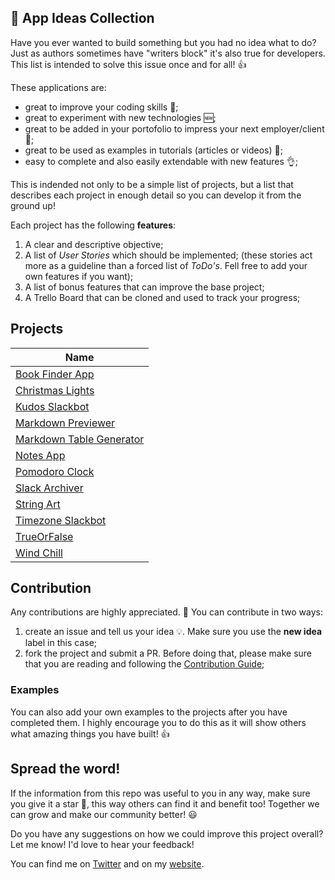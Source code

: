 ## :ledger: App Ideas Collection

Have you ever wanted to build something but you had no idea what to do? Just as
authors sometimes have "writers block" it's also true for developers. This list is intended to solve this issue once and for all! 👍

These applications are:

-   great to improve your coding skills :muscle:;
-   great to experiment with new technologies 🆕;
-   great to be added in your portofolio to impress your next employer/client :file_folder:;
-   great to be used as examples in tutorials (articles or videos) :page_with_curl:;
-   easy to complete and also easily extendable with new features :ok_hand:;

This is indended not only to be a simple list of projects, but a list that
describes each project in enough detail so you can develop it from the ground up!

Each project has the following **features**:

1. A clear and descriptive objective;
2. A list of _User Stories_ which should be implemented; (these stories act more as a guideline than a forced list of _ToDo's_. Fell free to add your own features if you want);
3. A list of bonus features that can improve the base project;
4. A Trello Board that can be cloned and used to track your progress;

## Projects

| Name                                                               |
| ------------------------------------------------------------------ |
| [Book Finder App](./Projects/Book-Finder-App.md)                   |
| [Christmas Lights](./Projects/Christmas-Lights-App.md)             |
| [Kudos Slackbot](./Projects/Kudos-Slackbot.md)                     |
| [Markdown Previewer](./Projects/Markdown-Previewer.md)             |
| [Markdown Table Generator](./Projects/Markdown-Table-Generator.md) |
| [Notes App](./Projects/Notes-App.md)                               |
| [Pomodoro Clock](./Projects/Pomodoro-Clock.md)                     |
| [Slack Archiver](./Projects/Slack-Archiver.md)                     |
| [String Art](./Projects/String-Art.md)                             |
| [Timezone Slackbot](./Projects/Timezone-Slackbot.md)               |
| [TrueOrFalse](./Projects/True-or-False-App.md)                     |
| [Wind Chill](./Projects/Windchill-App.md)                          |

## Contribution

Any contributions are highly appreciated. :pray: You can contribute in two ways:

1. create an issue and tell us your idea :bulb:. Make sure you use the **new idea** label in this case;
2. fork the project and submit a PR. Before doing that, please make sure that you are reading and following the [Contribution Guide](./Contribution%20Guide.md);

### Examples

You can also add your own examples to the projects after you have completed them. I highly encourage you to do this as it will show others what amazing things you have built! 👍

## Spread the word!

If the information from this repo was useful to you in any way, make sure you give it a star 🌟, this way others can find it and benefit too! Together we can grow and make our community better! :smiley:

Do you have any suggestions on how we could improve this project overall? Let me know! I'd love to hear your feedback!

You can find me on [Twitter](https://twitter.com/florinpop1705) and on my [website](https://florin-pop.com).
